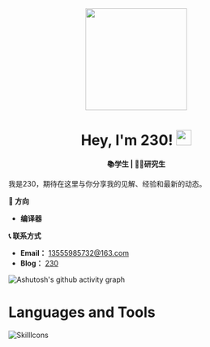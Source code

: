 <div id="header" align="center">
  <img src="https://media.giphy.com/media/du3J3cXyzhj75IOgvA/giphy.gif" width="200"/>
  
  <h1>
    Hey, I'm 230!
    <img src="https://media.giphy.com/media/hvRJCLFzcasrR4ia7z/giphy.gif" width="30px"/>
  </h1>
  <p align="center">
    <b> 📚学生 | 🧑‍🎓研究生  </b>
  </p>
</div>

我是230，期待在这里与你分享我的见解、经验和最新的动态。

**🎯 方向**
- **编译器**

**📞 联系方式**
- **Email：**   13555985732@163.com
- **Blog：**   [230](https://zcm230.top/)

![Ashutosh's github activity graph](https://github-readme-activity-graph.vercel.app/graph?username=20040122&theme=github-compact)

# Languages and Tools

![SkillIcons](https://skillicons.dev/icons?i=js,html,css,mysql,ubuntu,linux,windows,php,java,c,cpp,vscode,idea,clion,cloudflare,github,git,apple,anaconda,cmake,gmail,lit,maven,netlify,latex,phpstorm,postman,pycharm,qt,sqlite,spring,selenium)


